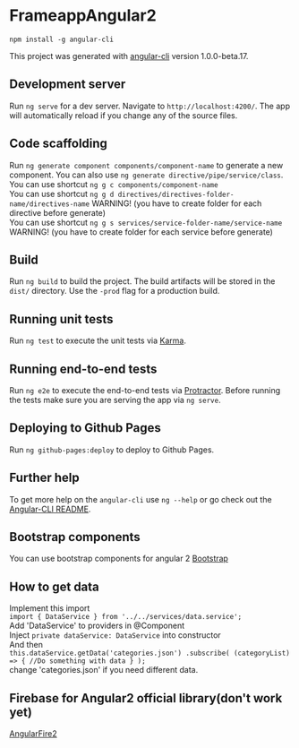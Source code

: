 # FrameappAngular2

`npm install -g angular-cli`

This project was generated with [angular-cli](https://github.com/angular/angular-cli) version 1.0.0-beta.17.

## Development server
Run `ng serve` for a dev server. Navigate to `http://localhost:4200/`. The app will automatically reload if you change any of the source files.

## Code scaffolding

Run `ng generate component components/component-name` to generate a new component. You can also use `ng generate directive/pipe/service/class`.<br />
You can use shortcut `ng g c components/component-name`<br />
You can use shortcut `ng g d directives/directives-folder-name/directives-name`  WARNING! (you have to create folder for each directive before generate)<br />
You can use shortcut `ng g s services/service-folder-name/service-name`  WARNING! (you have to create folder for each service before generate)

## Build

Run `ng build` to build the project. The build artifacts will be stored in the `dist/` directory. Use the `-prod` flag for a production build.

## Running unit tests

Run `ng test` to execute the unit tests via [Karma](https://karma-runner.github.io).

## Running end-to-end tests

Run `ng e2e` to execute the end-to-end tests via [Protractor](http://www.protractortest.org/). 
Before running the tests make sure you are serving the app via `ng serve`.

## Deploying to Github Pages

Run `ng github-pages:deploy` to deploy to Github Pages.

## Further help

To get more help on the `angular-cli` use `ng --help` or go check out the [Angular-CLI README](https://github.com/angular/angular-cli/blob/master/README.md).

## Bootstrap components

You can use bootstrap components for angular 2
[Bootstrap](https://ng-bootstrap.github.io/#/components/accordion)

## How to get data
Implement this import </br>
`import { DataService } from '../../services/data.service'; `</br>
Add 'DataService' to providers in @Component </br>
Inject `private dataService: DataService` into constructor </br>
And then  </br>
`this.dataService.getData('categories.json')
  .subscribe(
    (categoryList) => {
      //Do something with data
    }
  );
`</br>
change 'categories.json' if you need different data.

## Firebase for Angular2 official library(don't work yet)
[AngularFire2](https://github.com/angular/angularfire2)

